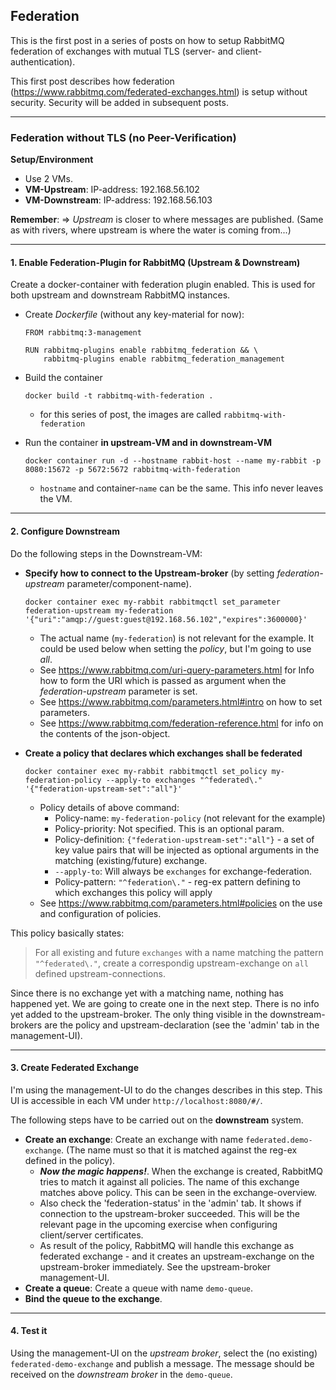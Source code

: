 ## Federation

This is the first post in a series of posts on how to setup RabbitMQ federation of exchanges with mutual TLS (server- and client-authentication).

This first post describes how federation (https://www.rabbitmq.com/federated-exchanges.html) is setup without security. Security will be added in subsequent posts.

---

### Federation without TLS (no Peer-Verification)

**Setup/Environment**
- Use 2 VMs.
- **VM-Upstream**: IP-address: 192.168.56.102
- **VM-Downstream**: IP-address: 192.168.56.103

**Remember**: => *Upstream* is closer to where messages are published. (Same as with rivers, where upstream is where the water is coming from...)

---

#### 1. Enable Federation-Plugin for RabbitMQ (Upstream & Downstream)

Create a docker-container with federation plugin enabled. This is used for both upstream and downstream RabbitMQ instances.

- Create *Dockerfile* (without any key-material for now):
  ````
  FROM rabbitmq:3-management
  
  RUN rabbitmq-plugins enable rabbitmq_federation && \ 
      rabbitmq-plugins enable rabbitmq_federation_management
  ````

- Build the container
  ````
  docker build -t rabbitmq-with-federation .  
  ````
  - for this series of post, the images are called `rabbitmq-with-federation`

- Run the container **in upstream-VM and in downstream-VM** 
  ````
  docker container run -d --hostname rabbit-host --name my-rabbit -p 8080:15672 -p 5672:5672 rabbitmq-with-federation
  ````
  - `hostname` and container-`name` can be the same. 
    This info never leaves the VM.


---

#### 2. Configure Downstream

Do the following steps in the Downstream-VM:

- **Specify how to connect to the Upstream-broker** 
  (by setting *federation-upstream* parameter/component-name).
  ````
  docker container exec my-rabbit rabbitmqctl set_parameter federation-upstream my-federation '{"uri":"amqp://guest:guest@192.168.56.102","expires":3600000}' 
  ````
  - The actual name (`my-federation`) is not relevant for the example. It could be used below when setting the *policy*, but I'm going to use *all*.
  - See https://www.rabbitmq.com/uri-query-parameters.html for Info how to form the URI which is passed as argument when the *federation-upstream* parameter is set.
  - See https://www.rabbitmq.com/parameters.html#intro on how to set parameters.
  - See https://www.rabbitmq.com/federation-reference.html for info on the contents of the json-object.
   

- **Create a policy that declares which exchanges shall be federated**
  ````
  docker container exec my-rabbit rabbitmqctl set_policy my-federation-policy --apply-to exchanges "^federated\." '{"federation-upstream-set":"all"}'   
  ````
  - Policy details of above command:
    - Policy-name: `my-federation-policy` (not relevant for the example)
    - Policy-priority: Not specified. This is an optional param.
    - Policy-definition: `{"federation-upstream-set":"all"}` - a set of key value pairs that will be injected as optional arguments in the matching (existing/future) exchange.
    - `--apply-to`: Will always be `exchanges` for exchange-federation.
    - Policy-pattern: `"^federation\."` - reg-ex pattern defining to which exchanges this policy will apply
  - See https://www.rabbitmq.com/parameters.html#policies on the use and configuration of policies.



This policy basically states: 
> For all existing and future `exchanges` with a name matching the pattern `"^federated\."`, create a correspondig upstream-exchange on `all` defined upstream-connections.

Since there is no exchange yet with a matching name, nothing has happened yet.
We are going to create one in the next step.
There is no info yet added to the upstream-broker.
The only thing visible in the downstream-brokers are the policy and upstream-declaration (see the 'admin' tab in the management-UI).

---

#### 3. Create Federated Exchange

I'm using the management-UI to do the changes describes in this step.
This UI is accessible in each VM under `http://localhost:8080/#/`.

The following steps have to be carried out on the **downstream** system.

- **Create an exchange**: Create an exchange with name `federated.demo-exchange`. (The name must so that it is matched against the reg-ex defined in the policy). 
  - ***Now the magic happens!***. When the exchange is created, RabbitMQ tries to match it against all policies. The name of this exchange matches above policy. 
    This can be seen in the exchange-overview.
  - Also check the 'federation-status' in the 'admin' tab.
    It shows if connection to the upstream-broker succeeded. 
    This will be the relevant page in the upcoming exercise when configuring client/server certificates.
  - As result of the policy, RabbitMQ will handle this exchange as federated exchange - and it creates an upstream-exchange on the upstream-broker immediately. 
    See the upstream-broker management-UI.
- **Create a queue**: Create a queue with name `demo-queue`.
- **Bind the queue to the exchange**.

---

#### 4. Test it

Using the management-UI on the *upstream broker*, select the (no existing) `federated-demo-exchange` and publish a message. 
The message should be received on the *downstream broker* in the `demo-queue`.





